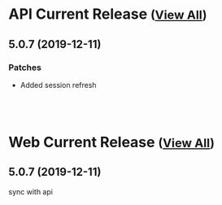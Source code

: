 
# API Current Release <small>([View All](/API.md))</small>
## 5.0.7 (2019-12-11)
### Patches 

- Added session refresh

<br><br>
# Web Current Release <small>([View All](/Web.md))</small>
## 5.0.7 (2019-12-11)
sync with api

  